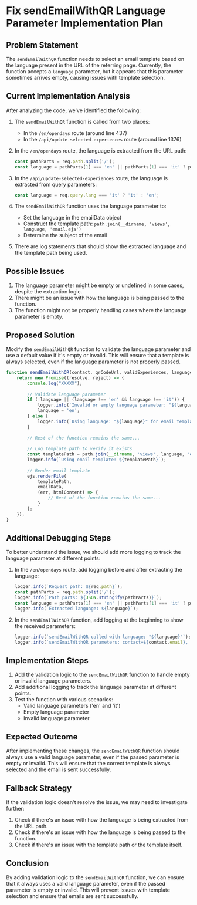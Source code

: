 # Fix sendEmailWithQR Language Parameter Implementation Plan

## Problem Statement

The `sendEmailWithQR` function needs to select an email template based on the language present in the URL of the referring page. Currently, the function accepts a `language` parameter, but it appears that this parameter sometimes arrives empty, causing issues with template selection.

## Current Implementation Analysis

After analyzing the code, we've identified the following:

1. The `sendEmailWithQR` function is called from two places:
   - In the `/en/opendays` route (around line 437)
   - In the `/api/update-selected-experiences` route (around line 1376)

2. In the `/en/opendays` route, the language is extracted from the URL path:
   ```javascript
   const pathParts = req.path.split('/');
   const language = pathParts[1] === 'en' || pathParts[1] === 'it' ? pathParts[1] : 'en';
   ```

3. In the `/api/update-selected-experiences` route, the language is extracted from query parameters:
   ```javascript
   const language = req.query.lang === 'it' ? 'it' : 'en';
   ```

4. The `sendEmailWithQR` function uses the language parameter to:
   - Set the language in the emailData object
   - Construct the template path: `path.join(__dirname, 'views', language, 'email.ejs')`
   - Determine the subject of the email

5. There are log statements that should show the extracted language and the template path being used.

## Possible Issues

1. The language parameter might be empty or undefined in some cases, despite the extraction logic.
2. There might be an issue with how the language is being passed to the function.
3. The function might not be properly handling cases where the language parameter is empty.

## Proposed Solution

Modify the `sendEmailWithQR` function to validate the language parameter and use a default value if it's empty or invalid. This will ensure that a template is always selected, even if the language parameter is not properly passed.

```javascript
function sendEmailWithQR(contact, qrCodeUrl, validExperiences, language, matchingCourses = [], useOttoJson = false) {
    return new Promise((resolve, reject) => {
        console.log("XXXXX");
        
        // Validate language parameter
        if (!language || (language !== 'en' && language !== 'it')) {
            logger.info(`Invalid or empty language parameter: "${language}". Using default language: "en"`);
            language = 'en';
        } else {
            logger.info(`Using language: "${language}" for email template`);
        }
        
        // Rest of the function remains the same...
        
        // Log template path to verify it exists
        const templatePath = path.join(__dirname, 'views', language, 'email.ejs');
        logger.info(`Using email template: ${templatePath}`);
        
        // Render email template
        ejs.renderFile(
            templatePath,
            emailData,
            (err, htmlContent) => {
                // Rest of the function remains the same...
            }
        );
    });
}
```

## Additional Debugging Steps

To better understand the issue, we should add more logging to track the language parameter at different points:

1. In the `/en/opendays` route, add logging before and after extracting the language:
   ```javascript
   logger.info(`Request path: ${req.path}`);
   const pathParts = req.path.split('/');
   logger.info(`Path parts: ${JSON.stringify(pathParts)}`);
   const language = pathParts[1] === 'en' || pathParts[1] === 'it' ? pathParts[1] : 'en';
   logger.info(`Extracted language: ${language}`);
   ```

2. In the `sendEmailWithQR` function, add logging at the beginning to show the received parameters:
   ```javascript
   logger.info(`sendEmailWithQR called with language: "${language}"`);
   logger.info(`sendEmailWithQR parameters: contact=${contact.email}, validExperiences=${validExperiences.length}, matchingCourses=${matchingCourses.length}, useOttoJson=${useOttoJson}`);
   ```

## Implementation Steps

1. Add the validation logic to the `sendEmailWithQR` function to handle empty or invalid language parameters.
2. Add additional logging to track the language parameter at different points.
3. Test the function with various scenarios:
   - Valid language parameters ('en' and 'it')
   - Empty language parameter
   - Invalid language parameter

## Expected Outcome

After implementing these changes, the `sendEmailWithQR` function should always use a valid language parameter, even if the passed parameter is empty or invalid. This will ensure that the correct template is always selected and the email is sent successfully.

## Fallback Strategy

If the validation logic doesn't resolve the issue, we may need to investigate further:

1. Check if there's an issue with how the language is being extracted from the URL path.
2. Check if there's an issue with how the language is being passed to the function.
3. Check if there's an issue with the template path or the template itself.

## Conclusion

By adding validation logic to the `sendEmailWithQR` function, we can ensure that it always uses a valid language parameter, even if the passed parameter is empty or invalid. This will prevent issues with template selection and ensure that emails are sent successfully.